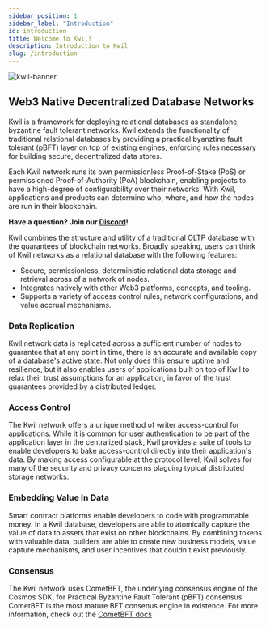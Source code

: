 ```yaml
---
sidebar_position: 1
sidebar_label: "Introduction"
id: introduction
title: Welcome to Kwil!
description: Introduction to Kwil
slug: /introduction
---
```


![kwil-banner](../docs/kwil-banner.svg)

## Web3 Native Decentralized Database Networks

Kwil is a framework for deploying relational databases as standalone, byzantine fault tolerant networks. Kwil extends the functionality of traditional relational databases by providing a practical byanztine fault tolerant (pBFT) layer on top of existing engines, enforcing rules necessary for building secure, decentralized data stores.

Each Kwil network runs its own permissionless Proof-of-Stake (PoS) or permissioned Proof-of-Authority (PoA) blockchain, enabling projects to have a high-degree of configurability over their networks. With Kwil, applications and products can determine who, where, and how the nodes are run in their blockchain.

**Have a question? Join our [Discord](<https://discord.com/invite/HzRPZ59Kay>)!**

Kwil combines the structure and utility of a traditional OLTP database with the guarantees of blockchain networks.  Broadly speaking, users can think of Kwil networks as a relational database with the following features:

- Secure, permissionless, deterministic relational data storage and retrieval across of a network of nodes.
- Integrates natively with other Web3 platforms, concepts, and tooling.
- Supports a variety of access control rules, network configurations, and value accrual mechanisms.

### Data Replication

Kwil network data is replicated across a sufficient number of nodes to guarantee that at any point in time, there is an accurate and available copy of a database's active state.  Not only does this ensure uptime and resilience, but it also enables users of applications built on top of Kwil to relax their trust assumptions for an application, in favor of the trust guarantees provided by a distributed ledger.

### Access Control

The Kwil network offers a unique method of writer access-control for applications.  While it is common for user authentication to be part of the application layer in the centralized stack, Kwil provides a suite of tools to enable developers to bake access-control directly into their application's data.  By making access configurable at the protocol level, Kwil solves for many of the security and privacy concerns plaguing typical distributed storage networks.

### Embedding Value In Data

Smart contract platforms enable developers to code with programmable money.  In a Kwil database, developers are able to atomically capture the value of data to assets that exist on other blockchains.  By combining tokens with valuable data, builders are able to create new business models, value capture mechanisms, and user incentives that couldn't exist previously.

### Consensus

The Kwil network uses CometBFT, the underlying consensus engine of the Cosmos SDK, for Practical Byzantine Fault Tolerant (pBFT) consensus. CometBFT is the most mature BFT consenus engine in existence. For more information, check out the [CometBFT docs](https://docs.cometbft.com/v0.37/)